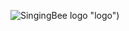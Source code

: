 ![SingingBee logo](https://raw.githubusercontent.com/ianaumi/TheSingingBee/development/illustrations/logo.PNG) "logo")

